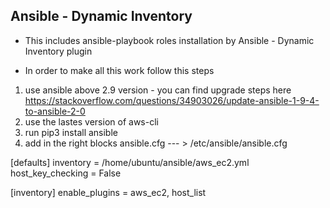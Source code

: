 ## Ansible - Dynamic Inventory
- This includes ansible-playbook roles installation by Ansible - Dynamic Inventory plugin

- In order to make all this work follow this steps

1. use ansible above 2.9 version - you can find upgrade steps here https://stackoverflow.com/questions/34903026/update-ansible-1-9-4-to-ansible-2-0
2. use the lastes version of aws-cli
3. run pip3 install ansible
4. add in the right blocks ansible.cfg --- > /etc/ansible/ansible.cfg

[defaults]
inventory      = /home/ubuntu/ansible/aws_ec2.yml
host_key_checking = False


[inventory]
enable_plugins = aws_ec2, host_list



